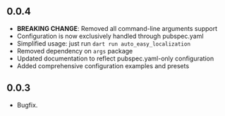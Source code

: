 ## 0.0.4

- **BREAKING CHANGE**: Removed all command-line arguments support
- Configuration is now exclusively handled through pubspec.yaml
- Simplified usage: just run `dart run auto_easy_localization`
- Removed dependency on `args` package
- Updated documentation to reflect pubspec.yaml-only configuration
- Added comprehensive configuration examples and presets

## 0.0.3

- Bugfix.
